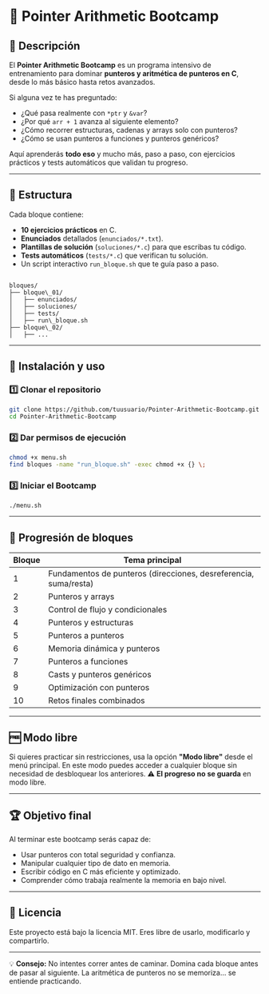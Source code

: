 # 🧠 Pointer Arithmetic Bootcamp

## 📌 Descripción
El **Pointer Arithmetic Bootcamp** es un programa intensivo de entrenamiento para dominar **punteros y aritmética de punteros en C**, desde lo más básico hasta retos avanzados.

Si alguna vez te has preguntado:
- ¿Qué pasa realmente con `*ptr` y `&var`?
- ¿Por qué `arr + 1` avanza al siguiente elemento?
- ¿Cómo recorrer estructuras, cadenas y arrays solo con punteros?
- ¿Cómo se usan punteros a funciones y punteros genéricos?

Aquí aprenderás **todo eso** y mucho más, paso a paso, con ejercicios prácticos y tests automáticos que validan tu progreso.

---

## 📂 Estructura
Cada bloque contiene:
- **10 ejercicios prácticos** en C.
- **Enunciados** detallados (`enunciados/*.txt`).
- **Plantillas de solución** (`soluciones/*.c`) para que escribas tu código.
- **Tests automáticos** (`tests/*.c`) que verifican tu solución.
- Un script interactivo `run_bloque.sh` que te guía paso a paso.

```

bloques/
├── bloque\_01/
│   ├── enunciados/
│   ├── soluciones/
│   ├── tests/
│   ├── run\_bloque.sh
├── bloque\_02/
│   ├── ...

````

---

## 🚀 Instalación y uso

### 1️⃣ Clonar el repositorio
```bash
git clone https://github.com/tuusuario/Pointer-Arithmetic-Bootcamp.git
cd Pointer-Arithmetic-Bootcamp
````

### 2️⃣ Dar permisos de ejecución

```bash
chmod +x menu.sh
find bloques -name "run_bloque.sh" -exec chmod +x {} \;
```

### 3️⃣ Iniciar el Bootcamp

```bash
./menu.sh
```

---

## 📘 Progresión de bloques

| Bloque | Tema principal                                                   |
| ------ | ---------------------------------------------------------------- |
| 1      | Fundamentos de punteros (direcciones, desreferencia, suma/resta) |
| 2      | Punteros y arrays                                                |
| 3      | Control de flujo y condicionales                                 |
| 4      | Punteros y estructuras                                           |
| 5      | Punteros a punteros                                              |
| 6      | Memoria dinámica y punteros                                      |
| 7      | Punteros a funciones                                             |
| 8      | Casts y punteros genéricos                                       |
| 9      | Optimización con punteros                                        |
| 10     | Retos finales combinados                                         |

---

## 🆓 Modo libre

Si quieres practicar sin restricciones, usa la opción **"Modo libre"** desde el menú principal.
En este modo puedes acceder a cualquier bloque sin necesidad de desbloquear los anteriores.
⚠️ **El progreso no se guarda** en modo libre.

---

## 🏆 Objetivo final

Al terminar este bootcamp serás capaz de:

* Usar punteros con total seguridad y confianza.
* Manipular cualquier tipo de dato en memoria.
* Escribir código en C más eficiente y optimizado.
* Comprender cómo trabaja realmente la memoria en bajo nivel.

---

## 📜 Licencia

Este proyecto está bajo la licencia MIT.
Eres libre de usarlo, modificarlo y compartirlo.

---

💡 **Consejo:** No intentes correr antes de caminar.
Domina cada bloque antes de pasar al siguiente.
La aritmética de punteros no se memoriza… se entiende practicando.
